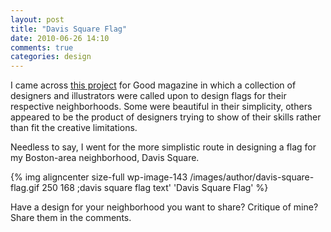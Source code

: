 ```yaml
---
layout: post
title: "Davis Square Flag"
date: 2010-06-26 14:10
comments: true
categories: design
---
```

I came across <a title="Neighborhood Flags" href="http://awesome.good.is/projects/neighborhood-flags/index.html">this project</a> for Good magazine in which a collection of designers and illustrators were called upon to design flags for their respective neighborhoods.  Some were beautiful in their simplicity, others appeared to be the product of designers trying to show of their skills rather than fit the creative limitations.

<!-- more -->

Needless to say, I went for the more simplistic route in designing a flag for my Boston-area neighborhood, Davis Square.

{% img aligncenter size-full wp-image-143 /images/author/davis-square-flag.gif 250 168 ;davis square flag text' 'Davis Square Flag' %}

Have a design for your neighborhood you want to share?  Critique of mine?  Share them in the comments.